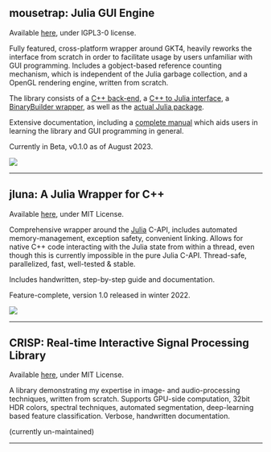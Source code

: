 ## mousetrap: Julia GUI Engine

Available <a href="https://github.com/Clemapfel/mousetrap.jl" target="_blank">here</a>, under lGPL3-0 license.

Fully featured, cross-platform wrapper around GKT4, heavily reworks the interface from scratch in order to facilitate usage by users unfamiliar with GUI programming. Includes a gobject-based reference counting mechanism, which is independent of the Julia garbage collection, and a OpenGL rendering engine, written from scratch.

The library consists of a <a href="https://clemens-cords.com/mousetrap_cpp" target="_blank">C++ back-end</a>, a <a href="https://github.com/clemapfel/mousetrap_julia_binding" target="_blank">C++ to Julia interface</a>, a <a href="https://github.com/clemapfel/mousetrap_linux_jll" target="_blank">BinaryBuilder wrapper</a>, as well as the <a href="https://github.com/clemapfel/mousetrap.jl" target="_blank">actual Julia package</a>.

Extensive documentation, including a <a href="https://clemens-cords.com/mousetrap" target="_blank">complete manual</a> which aids users in learning the library and GUI programming in general.

Currently in Beta, v0.1.0 as of August 2023.

<img src="https://github.com/Clemapfel/mousetrap.jl/blob/main/docs/src/assets/banner.png?raw=true" style="position:center;">

<hr>

## jluna: A Julia Wrapper for C++

Available <a href="https://github.com/Clemapfel/jluna" target="_blank">here</a>, under MIT License.

Comprehensive wrapper around the <a href="https://julialang.org" target="_blank">Julia</a> C-API, includes automated memory-management, exception
safety, convenient linking. Allows for native C++ code interacting with the Julia state from within a thread, even
though this  is currently impossible in the pure Julia C-API. Thread-safe, parallelized, fast, well-tested & stable.

Includes handwritten, step-by-step guide and documentation.

Feature-complete, version 1.0 released in winter 2022.

<img src="https://raw.githubusercontent.com/Clemapfel/jluna/master/header.png" style="position:center;">

<hr>

## CRISP: **R**eal-time **I**nteractive **S**ignal **P**rocessing Library

Available <a href="https://github.com/Clemapfel/crisp" target="_blank">here</a>, under MIT License.

A library demonstrating my expertise in image- and audio-processing techniques, written from scratch. Supports GPU-side
computation, 32bit HDR colors, spectral techniques, automated segmentation, deep-learning based feature classification.
Verbose, handwritten documentation.

(currently un-maintained)

<hr>
